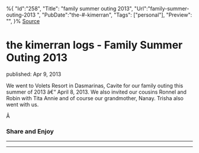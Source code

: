 ﻿%{
    "Id":"258",
    "Title": "family summer outing 2013",
    "Url":"family-summer-outing-2013",
    "PubDate":"the-#-kimerran",
    "Tags": ["personal"],
    "Preview": "",
}%
[Source](http://markhughneri.com/blog/797/family-summer-outing-2013/ "Permalink to the kimerran logs - Family Summer Outing 2013")

# the kimerran logs - Family Summer Outing 2013

published: Apr 9, 2013

We went to Volets Resort in Dasmarinas, Cavite for our family outing this summer of 2013 â€“ April 8, 2013. We also invited our cousins Ronnel and Robin with Tita Annie and of course our grandmother, Nanay. Trisha also went with us.

Â 

### Share and Enjoy

* * *

* * *